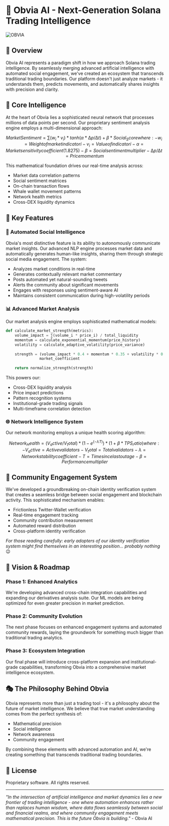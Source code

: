 # 🤖 Obvia AI - Next-Generation Solana Trading Intelligence

![OBVIA](icons/OBVIA.png)

## 🌟 Overview

Obvia AI represents a paradigm shift in how we approach Solana trading intelligence. By seamlessly merging advanced artificial intelligence with automated social engagement, we've created an ecosystem that transcends traditional trading boundaries. Our platform doesn't just analyze markets - it understands them, predicts movements, and automatically shares insights with precision and clarity.

## 🧠 Core Intelligence

At the heart of Obvia lies a sophisticated neural network that processes millions of data points per second. Our proprietary sentiment analysis engine employs a multi-dimensional approach:

```math
Market Sentiment = ∑(w_i * v_i) * tanh(α * ∆p/∆t) + β * Social_Score

where:
- w_i = Weight of market indicator i
- v_i = Value of indicator i
- α = Market sensitivity coefficient (1.8275)
- β = Social sentiment multiplier
- ∆p/∆t = Price momentum
```

This mathematical foundation drives our real-time analysis across:
- Market data correlation patterns
- Social sentiment matrices
- On-chain transaction flows
- Whale wallet movement patterns
- Network health metrics
- Cross-DEX liquidity dynamics

## 🎯 Key Features

### 🔄 Automated Social Intelligence
Obvia's most distinctive feature is its ability to autonomously communicate market insights. Our advanced NLP engine processes market data and automatically generates human-like insights, sharing them through strategic social media engagement. The system:

- Analyzes market conditions in real-time
- Generates contextually relevant market commentary
- Posts automated yet natural-sounding tweets
- Alerts the community about significant movements
- Engages with responses using sentiment-aware AI
- Maintains consistent communication during high-volatility periods

### 📊 Advanced Market Analysis
Our market analysis engine employs sophisticated mathematical models:

```python
def calculate_market_strength(metrics):
    volume_impact = ∑(volume_i * price_i) / total_liquidity
    momentum = calculate_exponential_momentum(price_history)
    volatility = calculate_adaptive_volatility(price_variance)
    
    strength = (volume_impact * 0.4 + momentum * 0.35 + volatility * 0.25) * 
               market_coefficient
    
    return normalize_strength(strength)
```

This powers our:
- Cross-DEX liquidity analysis
- Price impact predictions
- Pattern recognition systems
- Institutional-grade trading signals
- Multi-timeframe correlation detection

### 🌐 Network Intelligence System
Our network monitoring employs a unique health scoring algorithm:

```math
Network_Health = (V_active/V_total) * (1 - e^(-λT)) * (1 + β * TPS_ratio)

where:
- V_active = Active validators
- V_total = Total validators
- λ = Network stability coefficient
- T = Time since last outage
- β = Performance multiplier
```

## 🔮 Community Engagement System

We've developed a groundbreaking on-chain identity verification system that creates a seamless bridge between social engagement and blockchain activity. This sophisticated mechanism enables:

- Frictionless Twitter-Wallet verification
- Real-time engagement tracking
- Community contribution measurement
- Automated reward distribution
- Cross-platform identity verification

*For those reading carefully: early adopters of our identity verification system might find themselves in an interesting position... probably nothing* 😉


## 🚀 Vision & Roadmap

### Phase 1: Enhanced Analytics
We're developing advanced cross-chain integration capabilities and expanding our derivatives analysis suite. Our ML models are being optimized for even greater precision in market prediction.

### Phase 2: Community Evolution
The next phase focuses on enhanced engagement systems and automated community rewards, laying the groundwork for something much bigger than traditional trading analytics.

### Phase 3: Ecosystem Integration
Our final phase will introduce cross-platform expansion and institutional-grade capabilities, transforming Obvia into a comprehensive market intelligence ecosystem.

## 🎭 The Philosophy Behind Obvia

Obvia represents more than just a trading tool - it's a philosophy about the future of market intelligence. We believe that true market understanding comes from the perfect synthesis of:
- Mathematical precision
- Social intelligence
- Network awareness
- Community engagement

By combining these elements with advanced automation and AI, we're creating something that transcends traditional trading boundaries.

## 📜 License

Proprietary software. All rights reserved.

---

*"In the intersection of artificial intelligence and market dynamics lies a new frontier of trading intelligence - one where automation enhances rather than replaces human wisdom, where data flows seamlessly between social and financial realms, and where community engagement meets mathematical precision. This is the future Obvia is building."* - Obvia AI
